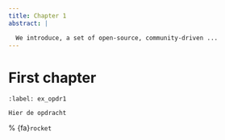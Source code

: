 ```yaml
---
title: Chapter 1
abstract: |

  We introduce, a set of open-source, community-driven ...
---
```


# First chapter

```{exercise} Naam van de opdracht
:label: ex_opdr1

Hier de opdracht
```

% {fa}`rocket`
